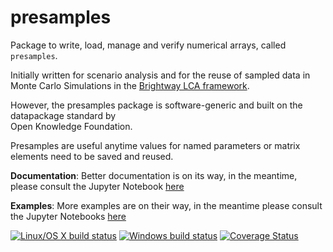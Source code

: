 # presamples

 Package to write, load, manage and verify numerical arrays, called `presamples`.
 
 Initially written for scenario analysis and for the reuse of sampled data in Monte Carlo Simulations
 in the [Brightway LCA framework](https://brightwaylca.org/).
 
 However, the presamples package is software-generic and built on the datapackage	standard	by	
 Open	Knowledge	Foundation. 
 
 Presamples are useful anytime values for named parameters or matrix elements need to be saved and reused.
 
 **Documentation**: Better documentation is on its way, in the meantime, please consult the Jupyter Notebook [here](https://github.com/PascalLesage/presamples/blob/master/docs/presamples%20docs%20and%20examples.ipynb)
 
 **Examples**: More examples are on their way, in the meantime please consult the Jupyter Notebooks [here](https://github.com/PascalLesage/presamples/tree/master/docs/examples)
 

[![Linux/OS X build status](https://travis-ci.org/PascalLesage/presamples.svg?branch=master)](https://travis-ci.org/PascalLesage/presamples) 
[![Windows build status](https://ci.appveyor.com/api/projects/status/pb519kt7kbs188oi/branch/master?svg=true)](https://ci.appveyor.com/project/PascalLesage/brightway2-presamples/branch/master)
[![Coverage Status](https://coveralls.io/repos/github/PascalLesage/brightway2-presamples/badge.svg?branch=master)](https://coveralls.io/github/PascalLesage/brightway2-presamples?branch=master)
